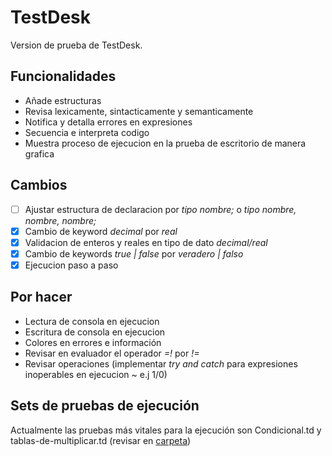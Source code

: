 # TestDesk
Version de prueba de TestDesk.
## Funcionalidades
* Añade estructuras
* Revisa lexicamente, sintacticamente y semanticamente 
* Notifica y detalla errores en expresiones
* Secuencia e interpreta codigo
* Muestra proceso de ejecucion en la prueba de escritorio de manera grafica
## Cambios
- [ ] Ajustar estructura de declaracion por *tipo nombre;* o *tipo nombre, nombre, nombre;* 
- [X] Cambio de keyword *decimal* por *real*
- [X] Validacion de enteros y reales en tipo de dato *decimal/real*
- [X] Cambio de keywords *true | false* por *veradero | falso*
- [X] Ejecucion paso a paso 
## Por hacer
* Lectura de consola en ejecucion
* Escritura de consola en ejecucion
* Colores en errores e información
* Revisar en evaluador el operador *=!* por *!=* 
* Revisar operaciones (implementar *try and catch* para expresiones inoperables en ejecucion ~ e.j 1/0)
## Sets de pruebas de ejecución
Actualmente las pruebas más vitales para la ejecución son Condicional.td y tablas-de-multiplicar.td (revisar en [carpeta](https://github.com/BrandonRodriguezC/TestDesk/tree/main/Pruebas))
